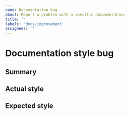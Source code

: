 ```yaml
---
name: Documentation bug
about: Report a problem with a specific documentation
title: ''
labels: 'docs/improvement'
assignees: ''
---
```


<!--
If possible fill each section
-->

# Documentation style bug

<!--
  - Search for existing issues
    https://github.com/freeCodeCamp/devdocs/labels/docs%2Fimprovement
-->

## Summary
<!--
Add a description about how the documentation should be
-->

## Actual style
<!--
Add images or urls of the miss-formatted DevDocs documentation
-->

## Expected style
<!--
Add images showing the expected style or urls of the source page
-->
